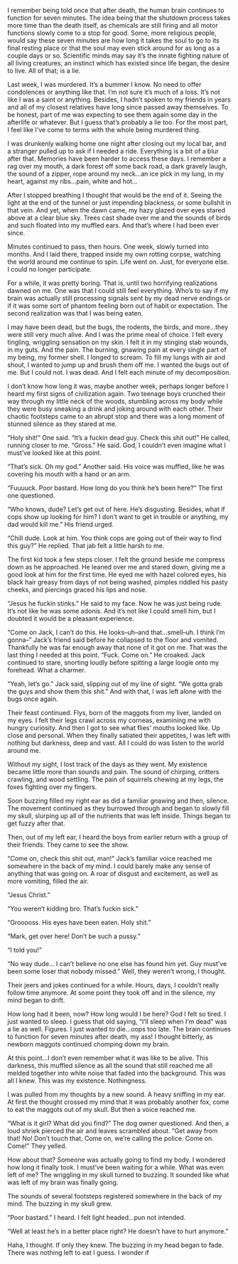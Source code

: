  

  I remember being told once that after death, the human brain continues to function for seven minutes. The idea being that the shutdown process takes more time than the death itself, as chemicals are still firing and all motor functions slowly come to a stop for good. Some, more religious people, would say these seven minutes are how long it takes the soul to go to its final resting place or that the soul may even stick around for as long as a couple days or so. Scientific minds may say it’s the innate fighting nature of all living creatures, an instinct which has existed since life began, the desire to live. All of that; is a lie. 

   Last week, I was murdered. It’s a bummer I know. No need to offer condolences or anything like that. I’m not sure it’s much of a loss. It’s not like I was a saint or anything. Besides, I hadn’t spoken to my friends in years and all of my closest relatives have long since passed away themselves. To be honest, part of me was expecting to see them again some day in the afterlife or whatever. But I guess that’s probably a lie too. For the most part, I feel like I’ve come to terms with the whole being murdered thing. 

I was drunkenly walking home one night after closing out my local bar, and a stranger pulled up to ask if I needed a ride. Everything is a bit of a blur after that. Memories have been harder to access these days. I remember a rag over my mouth, a dark forest off some back road, a dark gravely laugh, the sound of a zipper, rope around my neck…an ice pick in my lung, in my heart, against my ribs…pain, white and hot…

After I stopped breathing I thought that would be the end of it. Seeing the light at the end of the tunnel or just impending blackness, or some bullshit in that vein. And yet, when the dawn came, my hazy glazed over eyes stared above at a clear blue sky. Trees cast shade over me and the sounds of birds and such floated into my muffled ears. And that’s where I had been ever since. 

Minutes continued to pass, then hours. One week, slowly turned into months. And I laid there, trapped inside my own rotting corpse, watching the world around me continue to spin. Life went on. Just, for everyone else. I could no longer participate. 

For a while, it was pretty boring. That is, until two horrifying realizations dawned on me. One was that I could still feel everything. Who’s to say if my brain was actually still processing signals sent by my dead nerve endings or if it was some sort of phantom feeling born out of habit or expectation. The second realization was that I was being eaten. 

I may have been dead, but the bugs, the rodents, the birds, and more…they were still very much alive. And I was the prime meal of choice. I felt every tingling, wriggling sensation on my skin. I felt it in my stinging stab wounds, in my guts. And the pain. The burning, gnawing pain at every single part of my being, my former shell. I longed to scream. To fill my lungs with air and shout, I wanted to jump up and brush them off me. I wanted the bugs out of me. But I could not. I was dead. And I felt each minute of my decomposition.

I don’t know how long it was, maybe another week, perhaps longer before I heard my first signs of civilization again. Two teenage boys crunched their way through my little neck of the woods, stumbling across my body while they were busy sneaking a drink and joking around with each other. Their chaotic footsteps came to an abrupt stop and there was a long moment of stunned silence as they stared at me. 

“Holy shit!” One said. “It’s a fuckin dead guy. Check this shit out!” He called, running closer to me. “Gross.” He said. God, I couldn’t even imagine what I must’ve looked like at this point.

“That’s sick. Oh my god.” Another said. His voice was muffled, like he was covering his mouth with a hand or an arm.

“Fuuuuck. Poor bastard. How long do you think he’s been here?” The first one questioned. 

“Who knows, dude? Let’s get out of here. He’s disgusting. Besides, what if cops show up looking for him? I don’t want to get in trouble or anything, my dad would kill me.” His friend urged. 

“Chill dude. Look at him. You think cops are going out of their way to find this guy?” He replied. That jab felt a little harsh to me. 

The first kid took a few steps closer. I felt the ground beside me compress down as he approached. He leaned over me and stared down, giving me a good look at him for the first time.  He eyed me with hazel colored eyes, his black hair greasy from days of not being washed, pimples riddled his pasty cheeks, and piercings graced his lips and nose.

“Jesus he fuckin stinks.” He said to my face. Now he was just being rude. It’s not like he was some adonis. And it’s not like I could smell him, but I doubted it would be a pleasant experience. 

“Come on Jack, I can’t do this. He looks–uh–and that…smell–uh. I think I’m gonna–” Jack’s friend said before he collapsed to the floor and vomited. Thankfully he was far enough away that none of it got on me. That was the last thing I needed at this point. “Fuck. Come on.” He croaked. Jack continued to stare, snorting loudly before spitting a large loogie onto my forehead. What a charmer. 

“Yeah, let’s go.” Jack said, slipping out of my line of sight. “We gotta grab the guys and show them this shit.” And with that, I was left alone with the bugs once again. 

Their feast continued. Flys, born of the maggots from my liver, landed on my eyes. I felt their legs crawl across my corneas, examining me with hungry curiosity. And then I got to see what flies' mouths looked like. Up close and personal. When they finally satiated their appetites, I was left with nothing but darkness, deep and vast. All I could do was listen to the world around me. 

Without my sight, I lost track of the days as they went. My existence became little more than sounds and pain. The sound of chirping, critters crawling, and wood settling. The pain of squirrels chewing at my legs, the foxes fighting over my fingers. 

Soon buzzing filled my right ear as did a familiar gnawing and then, silence. The movement continued as they burrowed through and began to slowly fill my skull, slurping up all of the nutrients that was left inside. Things began to get fuzzy after that. 

Then, out of my left ear, I heard the boys from earlier return with a group of their friends. They came to see the show. 

“Come on, check this shit out, man!” Jack’s familiar voice reached me somewhere in the back of my mind. I could barely make any sense of anything that was going on. A roar of disgust and excitement, as well as more vomiting, filled the air.

“Jesus Christ.”

“You weren’t kidding bro. That’s fuckin sick.”

“Grooooss. His eyes have been eaten. Holy shit.”

“Mark, get over here! Don’t be such a pussy.”

“I told you!”

“No way dude… I can’t believe no one else has found him yet. Guy must’ve been some loser that nobody missed.” Well, they weren’t wrong, I thought.

Their jeers and jokes continued for a while. Hours, days, I couldn’t really follow time anymore. At some point they took off and in the silence, my mind began to drift. 

How long had it been, now? How long would I be here? God I felt so tired. I just wanted to sleep. I guess that old saying, “I’ll sleep when I’m dead” was a lie as well. Figures. I just wanted to die…oops too late. The brain continues to function for seven minutes after death, my ass! I thought bitterly, as newborn maggots continued chomping down my brain.

At this point…I don’t even remember what it was like to be alive. This darkness, this muffled silence as all the sound that still reached me all melded together into white noise that faded into the background. This was all I knew. This was my existence. Nothingness.

  I was pulled from my thoughts by a new sound. A heavy sniffing in my ear. At first the thought crossed my mind that it was probably another fox, come to eat the maggots out of my skull. But then a voice reached me. 

“What is it girl? What did you find?” The dog owner questioned. And then, a loud shriek pierced the air and leaves scrambled about. “Get away from that! No! Don’t touch that. Come on, we’re calling the police. Come on. Come!” They yelled. 

How about that? Someone was actually going to find my body. I wondered how long it finally took. I must’ve been waiting for a while. What was even left of me? The wriggling in my skull turned to buzzing. It sounded like what was left of my brain was finally going. 

The sounds of several footsteps registered somewhere in the back of my mind. The buzzing in my skull grew. 

“Poor bastard.” I heard. I felt light headed…pun not intended.

“Well at least he’s in a better place right? He doesn’t have to hurt anymore.” 

Haha, I thought. If only they knew. The buzzing in my head began to fade. There was nothing left to eat I guess. I wonder if